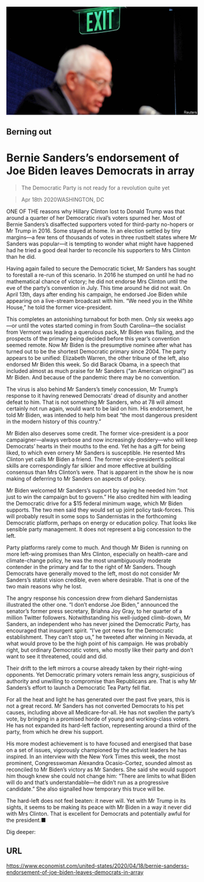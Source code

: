 ![](./images/20200418_USP003_0.jpg)

## Berning out

# Bernie Sanders’s endorsement of Joe Biden leaves Democrats in array

> The Democratic Party is not ready for a revolution quite yet

> Apr 18th 2020WASHINGTON, DC

ONE OF THE reasons why Hillary Clinton lost to Donald Trump was that around a quarter of her Democratic rival’s voters spurned her. Most of Bernie Sanders’s disaffected supporters voted for third-party no-hopers or Mr Trump in 2016. Some stayed at home. In an election settled by tiny margins—a few tens of thousands of votes in three rustbelt states where Mr Sanders was popular—it is tempting to wonder what might have happened had he tried a good deal harder to reconcile his supporters to Mrs Clinton than he did.

Having again failed to secure the Democratic ticket, Mr Sanders has sought to forestall a re-run of this scenario. In 2016 he stumped on until he had no mathematical chance of victory; he did not endorse Mrs Clinton until the eve of the party’s convention in July. This time around he did not wait. On April 13th, days after ending his campaign, he endorsed Joe Biden while appearing on a live-stream broadcast with him. “We need you in the White House,” he told the former vice-president.

This completes an astonishing turnabout for both men. Only six weeks ago—or until the votes started coming in from South Carolina—the socialist from Vermont was leading a querulous pack, Mr Biden was flailing, and the prospects of the primary being decided before this year’s convention seemed remote. Now Mr Biden is the presumptive nominee after what has turned out to be the shortest Democratic primary since 2004. The party appears to be unified: Elizabeth Warren, the other tribune of the left, also endorsed Mr Biden this week. So did Barack Obama, in a speech that included almost as much praise for Mr Sanders (“an American original”) as Mr Biden. And because of the pandemic there may be no convention.

The virus is also behind Mr Sanders’s timely concession, Mr Trump’s response to it having renewed Democrats’ dread of disunity and another defeat to him. That is not something Mr Sanders, who at 78 will almost certainly not run again, would want to be laid on him. His endorsement, he told Mr Biden, was intended to help him beat “the most dangerous president in the modern history of this country.”

Mr Biden also deserves some credit. The former vice-president is a poor campaigner—always verbose and now increasingly doddery—who will keep Democrats’ hearts in their mouths to the end. Yet he has a gift for being liked, to which even ornery Mr Sanders is susceptible. He resented Mrs Clinton yet calls Mr Biden a friend. The former vice-president’s political skills are correspondingly far silkier and more effective at building consensus than Mrs Clinton’s were. That is apparent in the show he is now making of deferring to Mr Sanders on aspects of policy.

Mr Biden welcomed Mr Sanders’s support by saying he needed him “not just to win the campaign but to govern.” He also credited him with leading the Democratic drive for a $15 federal minimum wage, which Mr Biden supports. The two men said they would set up joint policy task-forces. This will probably result in some sops to Sandernistas in the forthcoming Democratic platform, perhaps on energy or education policy. That looks like sensible party management. It does not represent a big concession to the left.

Party platforms rarely come to much. And though Mr Biden is running on more left-wing promises than Mrs Clinton, especially on health-care and climate-change policy, he was the most unambiguously moderate contender in the primary and far to the right of Mr Sanders. Though Democrats have generally moved to the left, most do not consider Mr Sanders’s statist vision credible, even where desirable. That is one of the two main reasons why he lost.

The angry response his concession drew from diehard Sandernistas illustrated the other one. “I don’t endorse Joe Biden,” announced the senator’s former press secretary, Briahna Joy Gray, to her quarter of a million Twitter followers. Notwithstanding his well-judged climb-down, Mr Sanders, an independent who has never joined the Democratic Party, has encouraged that insurgent spirit. “I’ve got news for the Democratic establishment. They can’t stop us,” he tweeted after winning in Nevada, at what would prove to be the high point of his campaign. He was probably right, but ordinary Democratic voters, who mostly like their party and don’t want to see it threatened, could and did.

Their drift to the left mirrors a course already taken by their right-wing opponents. Yet Democratic primary voters remain less angry, suspicious of authority and unwilling to compromise than Republicans are. That is why Mr Sanders’s effort to launch a Democratic Tea Party fell flat.

For all the heat and light he has generated over the past five years, this is not a great record. Mr Sanders has not converted Democrats to his pet causes, including above all Medicare-for-all. He has not swollen the party’s vote, by bringing in a promised horde of young and working-class voters. He has not expanded its hard-left faction, representing around a third of the party, from which he drew his support.

His more modest achievement is to have focused and energised that base on a set of issues, vigorously championed by the activist leaders he has inspired. In an interview with the New York Times this week, the most prominent, Congresswoman Alexandra Ocasio-Cortez, sounded almost as reconciled to Mr Biden’s victory as Mr Sanders. She said she would support him though knew she could not change him: “There are limits to what Biden will do and that’s understandable—he didn’t run as a progressive candidate.” She also signalled how temporary this truce will be.

The hard-left does not feel beaten: it never will. Yet with Mr Trump in its sights, it seems to be making its peace with Mr Biden in a way it never did with Mrs Clinton. That is excellent for Democrats and potentially awful for the president.■

Dig deeper:

## URL

https://www.economist.com/united-states/2020/04/18/bernie-sanderss-endorsement-of-joe-biden-leaves-democrats-in-array
